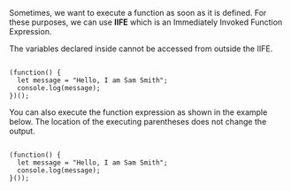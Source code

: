 Sometimes, we want to execute
a function as soon as it is defined.
For these purposes, we can use **IIFE**
which is an Immediately Invoked
Function Expression.

The variables declared
inside cannot be accessed
from outside the IIFE.

<Editor lang="javascript">
<code>
(function() {
  let message = "Hello, I am Sam Smith";
  console.log(message);
})();
</code>
</Editor>

You can also execute the function expression
as shown in the example below.
The location of the executing parentheses
does not change the output.

<Editor lang="javascript">
<code>
(function() {
  let message = "Hello, I am Sam Smith";
  console.log(message);
}());
</code>
</Editor>